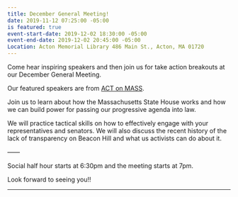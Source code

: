 ```yaml
---
title: December General Meeting!
date: 2019-11-12 07:25:00 -05:00
is featured: true
event-start-date: 2019-12-02 18:30:00 -05:00
event-end-date: 2019-12-02 20:45:00 -05:00
Location: Acton Memorial Library 486 Main St., Acton, MA 01720
---
```


Come hear inspiring speakers and then join us for take action breakouts at our December General Meeting.  

Our featured speakers are from [ACT on MASS](https://actonmass.org). 

Join us to learn about how the Massachusetts State House works and how we can build power for passing our progressive agenda into law. 

We will practice tactical skills on how to effectively engage with your representatives and senators. We will also discuss the recent history of the lack of transparency on Beacon Hill and what us activists can do about it. 

——

Social half hour starts at 6:30pm and the meeting starts at 7pm.

Look forward to seeing you!!

---
